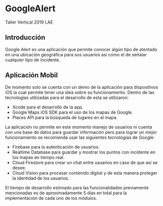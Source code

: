 # GoogleAlert
Taller Vertical 2019 LAE

## Introducción
Google Alert es una aplicación que permite conocer algún tipo de atentado en una ubicación geográfica para sus usuarios así como el de señalar cualquier tipo de incidente. 

## Aplicación Mobil
De momento solo se cuenta con un demo de la aplicación para dispositivos iOS la cual permite tener una idea sobre su funcionamiento. Dentro de las tecnologías utilizadas para el desarrollo de esta se utilizaron:

* Xcode para el desarrollo de la app.
* Google Maps iOS SDK para el uso de los mapas de Google.
* Places API para la búsqueda de lugares en el mapa.

La aplicación no permite en este momento manejo de usuarios ni cuenta con una base de datos para guardar información pero para lograr un mejor funcionamiento se recomienda usar las siguientes tecnologías de Google:

* Firebase para la autenticación de usuarios.
* Realtime Database para guardar y mostrar los puntos con incidente en los mapas en tiempo real.
* Cloud Firestore para crear un chat entre usuarios en caso de que así se desee.
* Cloud Vision para procesar contenido digital y de esta manera proteger la identidad de los usuarios.

El tiempo de desarrollo estimado para las funcionalidades previamente mencionadas es de aproximadamente 5 días en total para la implementación de cada uno de los módulos.
